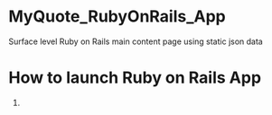 # MyQuote_RubyOnRails_App
Surface level Ruby on Rails main content page using static json data

# How to launch Ruby on Rails App
1.
